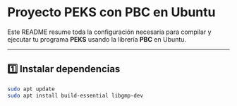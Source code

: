 # Proyecto PEKS con PBC en Ubuntu

Este README resume toda la configuración necesaria para compilar y ejecutar tu programa **PEKS** usando la librería **PBC** en Ubuntu.

---

## 1️⃣ Instalar dependencias

```bash
sudo apt update
sudo apt install build-essential libgmp-dev
```
